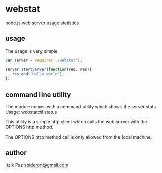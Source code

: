 webstat
=======
node.js web server usage statistics



usage
-----
The usage is very simple

```javascript
var server = require('./webstat');

server.startServer(function(req, res){
   res.end('Hello world');
});
```


command line utility
--------------------
The module comes with a command utility which shows the server stats.
Usage: webstatctl status

This utility is a simple http client which calls the web server with the OPTIONS http method.

The OPTIONS http method call is only allowed from the local machine.


author
------
Itzik Paz <spideron@gmail.com>